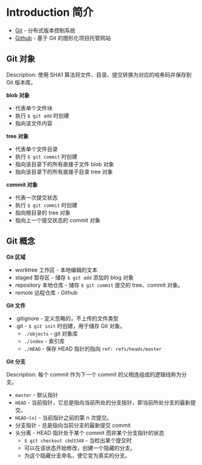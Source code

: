 # Introduction 简介

- [Git](https://git-scm.com/) -  分布式版本控制系统
- [Github](https://github.com/) -  基于 Git 的图形化项目托管网站

## Git 对象

Description: 使用 SHA1 算法将文件、目录、提交转换为对应的哈希码并保存到 Git 版本库。

**blob 对象**

+ 代表单个文件块
+ 执行 `$ git add` 时创建
+ 指向该文件内容

**tree 对象**

+ 代表单个文件目录
+ 执行 `$ git commit` 时创建
+ 指向该目录下的所有直接子文件 blob 对象
+ 指向该目录下的所有直接子目录 tree 对象

**commit 对象**

+ 代表一次提交状态
+ 执行 `$ git commit` 时创建
+ 指向根目录的 tree 对象
+ 指向上一个提交状态的 commit 对象

## Git 概念

**Git 区域**

- worktree 工作区 - 本地编辑的文本
- staged 暂存区 - 储存 `$ git add` 添加的 blog 对象
- repository 本地仓库 - 储存 `$ git commit` 提交的 tree、commit 对象。
- remote 远程仓库 - Github

**Git 文件**

- .gitignore - 定义忽略的，不上传的文件类型
- .git - `$ git init` 时创建，用于储存 Git 对象。
  + `./objects` - git 对象库
  + `./index` - 索引库
  + `./HEAD` - 保存 HEAD 指针的指向 `ref: refs/heads/master`

**Git 分支**

Description: 每个 commit 作为下一个 commit 的父相连组成的逻辑线称为分支。

- `master` - 默认指针
- `HEAD` - 当前指针，它总是指向当前所处的分支指针，即当前所处分支的最新提交。
- `HEAD~[n]` - 当前指针之前的第 n 次提交。
- 分支指针 - 总是指向当前分支的最新提交 commit
- 头分离 - HEAD 指针处于某个 commit 而非某个分支指针的状态
  + `$ git checkout cbd3348` - 当检出某个提交时
  + 可以在该状态开始修改，创建一个隐藏的分支。
  + 为这个隐藏分支命名，使它变为真实的分支。